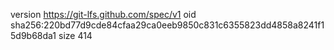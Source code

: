 version https://git-lfs.github.com/spec/v1
oid sha256:220bd77d9cde84cfaa29ca0eeb9850c831c6355823dd4858a8241f15d9b68da1
size 414
